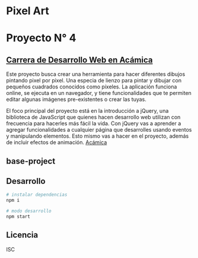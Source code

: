 # Pixel Art

# Proyecto N° 4

## [Carrera de Desarrollo Web en Acámica](https://www.acamica.com/desarrollo-web-full-stack 'titulo')

Este proyecto busca crear una herramienta para hacer diferentes dibujos pintando pixel por pixel. Una especia de lienzo para pintar y dibujar con pequeños cuadrados conocidos como píxeles. La aplicación funciona online, se ejecuta en un navegador, y tiene funcionalidades que te permiten editar algunas imágenes pre-existentes o crear las tuyas.

El foco principal del proyecto está en la introducción a jQuery, una biblioteca de JavaScript que quienes hacen desarrollo web utilizan con frecuencia para hacerles más fácil la vida. Con jQuery vas a aprender a agregar funcionalidades a cualquier página que desarrolles usando eventos y manipulando elementos. Esto mismo vas a hacer en el proyecto, además de incluir efectos de animación.
[Acámica](https://www.acamica.com/desarrollo-web-full-stack 'titulo')

## base-project

## Desarrollo

```bash
# instalar dependencias
npm i

# modo desarrollo
npm start
```

## Licencia

ISC
